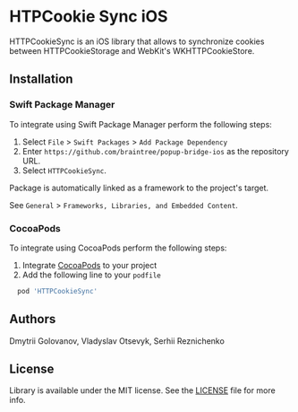 # HTPCookie Sync iOS

HTTPCookieSync is an iOS library that allows to synchronize cookies between HTTPCookieStorage and WebKit's WKHTTPCookieStore.

## Installation

### Swift Package Manager
To integrate using Swift Package Manager perform the following steps:
1. Select `File` > `Swift Packages` > `Add Package Dependency`
2. Enter `https://github.com/braintree/popup-bridge-ios` as the repository URL. 
3. Select `HTTPCookieSync`.

Package is automatically linked as a framework to the project's target. 

See `General` > `Frameworks, Libraries, and Embedded Content`.

### CocoaPods

To integrate using CocoaPods perform the following steps:
1. Integrate [CocoaPods](htttps://www.cocoapods.org) to your project
2. Add the following line to your `podfile`
```ruby
  pod 'HTTPCookieSync'
```

## Authors

Dmytrii Golovanov, Vladyslav Otsevyk, Serhii Reznichenko

## License

Library is available under the MIT license. See the [LICENSE](https://github.com/dmytriigolovanov/http-cookie-sync-ios/blob/main/LICENSE) file for more info.
